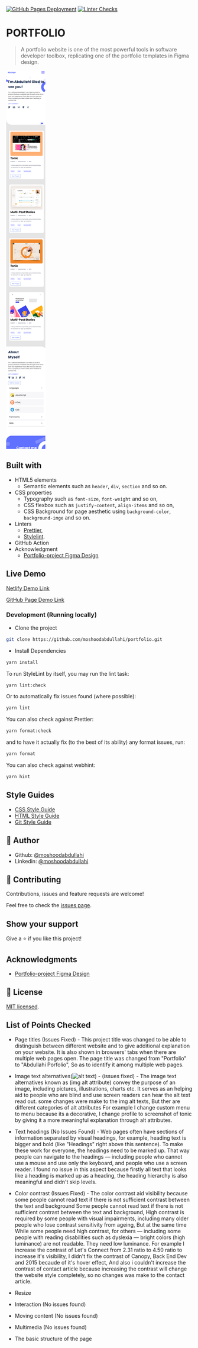 [![GitHub Pages Deployment](https://github.com/moshoodabdullahi/portfolio/actions/workflows/pages/pages-build-deployment/badge.svg)](https://github.com/moshoodabdullahi/portfolio/actions/workflows/pages/pages-build-deployment)
[![Linter Checks](https://github.com/moshoodabdullahi/portfolio/actions/workflows/linter.yml/badge.svg)](https://github.com/moshoodabdullahi/portfolio/actions/workflows/linter.yml)

# PORTFOLIO

> A portfolio website is one of the most powerful tools in software developer toolbox, replicating one of the portfolio templates in Figma design.

![screenshot](./dema-portfolio-project.netlify.app_.png)

## Built with

- HTML5 elements
  - Semantic elements such as `header`, `div`, `section` and so on.
- CSS properties
  - Typography such as `font-size`, `font-weight` and so on,
  - CSS flexbox such as `justify-content`, `align-items` and so on,
  - CSS Background for page aesthetic using `background-color`, `background-imge` and so on.
- Linters
  - [Prettier](https://prettier.io/),
  - [Stylelint](https://stylelint.io/).
- GitHub Action
- Acknowledgment
  - [Portfolio-project Figma Design](https://www.figma.com/file/LKueaSlr8Kc2yMKeZkKgtm/portfolio_project?node-id=0-1&t=832EHDclWuSK5XPh-0)

## Live Demo

[Netlify Demo Link](https://dema-portfolio.netlify.app/)

[GitHub Page Demo Link](https://moshoodabdullahi.github.io/portfolio/)

### Development (Running locally)

- Clone the project

```bash
git clone https://github.com/moshoodabdullahi/portfolio.git
```

- Install Dependencies

```bash
yarn install
```

To run StyleLint by itself, you may run the lint task:

```bash
yarn lint:check
```

Or to automatically fix issues found (where possible):

```bash
yarn lint
```

You can also check against Prettier:

```bash
yarn format:check
```

and to have it actually fix (to the best of its ability) any format issues, run:

```bash
yarn format
```

You can also check against webhint:

```bash
yarn hint
```

## Style Guides

- [CSS Style Guide](http://udacity.github.io/frontend-nanodegree-styleguide/css.html)
- [HTML Style Guide](http://udacity.github.io/frontend-nanodegree-styleguide/index.html)
- [Git Style Guide](https://udacity.github.io/git-styleguide/)

## 👤 Author

- Github: [@moshoodabdullahi](https://github.com/moshoodabdullahi)
- Linkedin: [@moshoodabdullahi](https://www.linkedin.com/in/moshoodabdullahi/)

## 🤝 Contributing

Contributions, issues and feature requests are welcome!

Feel free to check the [issues page](../../issues).

## Show your support

Give a ⭐️ if you like this project!

## Acknowledgments

- [Portfolio-project Figma Design](https://www.figma.com/file/LKueaSlr8Kc2yMKeZkKgtm/portfolio_project?node-id=0-1&t=832EHDclWuSK5XPh-0)

## 📝 License

[MIT licensed](./LICENSE).

## List of Points Checked

- Page titles (Issues Fixed) - This project title was changed to be able to distinguish between different website and to give additional explanation on your website. It is also shown in browsers' tabs when there are multiple web pages open. The page title was changed from "Portfolio" to "Abdullahi Porfolio", So as to identify it among multiple web pages.

- Image text alternatives(<img alt="alt text">) - (issues fixed) - The image text alternatives known as (img alt attribute) convey the purpose of an image, including pictures, illustrations, charts etc. It serves as an helping aid to people who are blind and use screen readers can hear the alt text read out. some changes were make to the img alt texts, But ther are different categories of alt attributes For example I change custom menu to menu because its a decorative, I change profile to screenshot of tonic by giving it a more meaningful explanation through alt attributes.

- Text headings (No Issues Found) - Web pages often have sections of information separated by visual headings, for example, heading text is bigger and bold (like "Headings" right above this sentence). To make these work for everyone, the headings need to be marked up. That way people can navigate to the headings — including people who cannot use a mouse and use only the keyboard, and people who use a screen reader. I found no issue in this aspect because firstly all text that looks like a heading is marked up as a heading, the heading hierarchy is also meaningful and didn't skip levels.

- Color contrast (Issues Fixed) - The color contrast aid visibility because some people cannot read text if there is not sufficient contrast between the text and background Some people cannot read text if there is not sufficient contrast between the text and background, High contrast is required by some people with visual impairments, including many older people who lose contrast sensitivity from ageing, But at the same time While some people need high contrast, for others — including some people with reading disabilities such as dyslexia — bright colors (high luminance) are not readable. They need low luminance. For example I increase the contrast of Let's Connect from 2.31 ratio to 4.50 ratio to increase it's visibility, I didn't fix the contrast of Canopy, Back End Dev and 2015 becaude of it's hover effect, And also i couldn't increase the contrast of contact article because increasing the contrast will change the website style completely, so no changes was make to the contact article.

- Resize
- Interaction (No issues found)
- Moving content (No issues found)
- Multimedia (No issues found)
- The basic structure of the page
